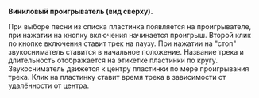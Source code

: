 **Виниловый проигрыватель (вид сверху).**

 При выборе песни из списка пластинка появляется на проигрывателе, при нажатии на кнопку включения  начинается проигрыш.
 Второй клик по кнопке включения ставит трек на паузу. 
 При нажатии на "стоп" звукосниматель ставится в начальное положение.
 Название трека  и длительность отображается на этикетке пластинки по кругу.
 Звукосниматель движется к центру пластинки по мере проигрывания трека. 
 Клик на пластинку ставит время трека в зависимости от удалённости от центра.